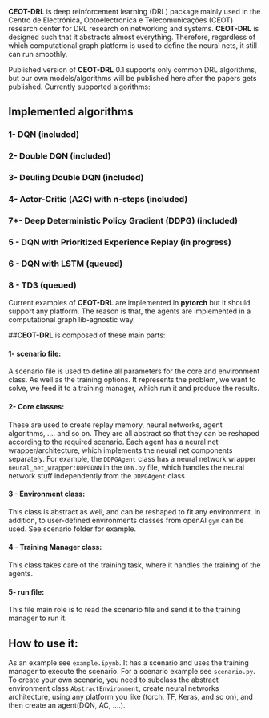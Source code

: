 
**CEOT-DRL** is deep reinforcement learning (DRL) package mainly used in the Centro de Electrónica, Optoelectronica e Telecomunicações (CEOT) research center for DRL research on networking and systems. **CEOT-DRL** is designed such that it abstracts almost everything. Therefore, regardless of which computational graph platform is used to define the neural nets, it still can run smoothly. 

Published version of **CEOT-DRL** 0.1 supports only common DRL algorithms, but our own models/algorithms will be published here after the papers gets published. Currently supported algorithms:

## Implemented algorithms 
 ### 1- DQN (included)
 ### 2- Double DQN (included)
 ### 3- Deuling Double DQN (included)
 ### 4- Actor-Critic (A2C) with n-steps (included)
 ### 7*- Deep Deterministic Policy Gradient (DDPG) (included)
 ### 5 - DQN with Prioritized Experience Replay (in progress)
 ### 6 - DQN with LSTM (queued)
 ### 8 - TD3 (queued)


Current examples of **CEOT-DRL** are implemented in **pytorch** but it should support any platform. The reason is that, the agents are implemented in a computational graph lib-agnostic way.


##**CEOT-DRL** is composed of these main parts:
 
 #### 1- scenario file:
 A scenario file is used to define all parameters for the core and environment class. As well as the training options.
 It represents the problem, we want to solve, we feed it to a training manager, which run it and produce the results.
 
 #### 2- Core classes: 
  These are used to create replay memory, neural networks, agent algorithms, .... and so on. They are all abstract so that they can be reshaped according to the required scenario.
  Each agent has a neural net wrapper/architecture, which implements the neural net components separately. For example, the `DDPGAgent` class has a neural network wrapper `neural_net_wrapper:DDPGDNN` in the `DNN.py` file, which handles the neural network stuff independently from the `DDPGAgent` class

 #### 3 - Environment class:
 This class is abstract as well, and can be reshaped to fit any environment. In addition, to user-defined environments classes from openAI `gym` can be used. See scenario folder for example.

 #### 4 - Training Manager class:
 This class takes care of the training task, where it handles the training of the agents.

 #### 5- run file:
 This file main role is to read the scenario file and send it to the training manager to run it.
 
## How to use it:
As an example see `example.ipynb`. It has a scenario and uses the training manager to execute the scenario. For a scenario example see `scenario.py`. To create your own scenario, you need to subclass the abstract environment class `AbstractEnvironment`, create neural networks architecture, using any platform you like (torch, TF, Keras, and so on), and then create an agent(DQN, AC, ....).




 
 

